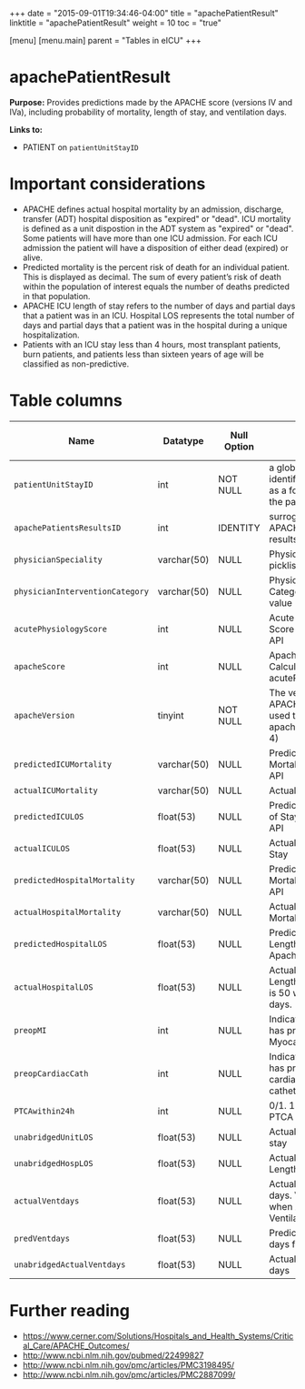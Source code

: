 +++
date = "2015-09-01T19:34:46-04:00"
title = "apachePatientResult"
linktitle = "apachePatientResult"
weight = 10
toc = "true"

[menu]
  [menu.main]
    parent = "Tables in eICU"
+++

# apachePatientResult

**Purpose:** Provides predictions made by the APACHE score (versions IV and IVa), including probability of mortality, length of stay, and ventilation days.

**Links to:**

* PATIENT on `patientUnitStayID`

# Important considerations

* APACHE defines actual hospital mortality by an admission, discharge, transfer (ADT) hospital disposition as "expired" or "dead". ICU mortality is defined as a unit dispostion in the ADT system as "expired" or "dead". Some patients will have more than one ICU admission. For each ICU admission the patient will have a disposition of either dead (expired) or alive.
* Predicted mortality is the percent risk of death for an individual patient. This is displayed as decimal. The sum of every patient’s risk of death within the population of interest equals the number of deaths predicted in that population.
* APACHE ICU length of stay refers to the number of days and partial days that a patient was in an ICU. Hospital LOS represents the total number of days and partial days that a patient was in the hospital during a unique hospitalization.
* Patients with an ICU stay less than 4 hours, most transplant patients, burn patients, and patients less than sixteen years of age will be classified as non-predictive.

# Table columns

Name | Datatype | Null Option | Comment | Is Key | Stored Transformed Created
---- | ---- | ---- | ---- | ---- | ----
`patientUnitStayID` | int | NOT NULL | a globally unique identifier (GUID) used as a foreign key link to the patient table | FK | C
`apachePatientsResultsID` | int | IDENTITY | surrogate key for the APACHE patient results | PK | S
`physicianSpeciality` | varchar(50) | NULL | Physician Specialty picklist value |  | S
`physicianInterventionCategory` | varchar(50) | NULL | Physician Intervention Category picklist value |  | S
`acutePhysiologyScore` | int | NULL | Acute Physiology Score from Apache API |  | S
`apacheScore` | int | NULL | Apache Score. Calculated from acutePhysiologyScore |  | S
`apacheVersion` | tinyint | NOT NULL | The version of the APACHE algorithm used to produce the apacheScore (e.g 3, 4) |  | S
`predictedICUMortality` | varchar(50) | NULL | Predicted ICU Mortality from Apache API |  | S
`actualICUMortality` | varchar(50) | NULL | Actual ICU Mortality |  | S
`predictedICULOS` | float(53) | NULL | Predicted ICU Length of Stay from Apache API |  | S
`actualICULOS` | float(53) | NULL | Actual ICU Length of Stay |  | S
`predictedHospitalMortality` | varchar(50) | NULL | Predicted Hospital Mortality from Apache API |  | S
`actualHospitalMortality` | varchar(50) | NULL | Actual Hospital Mortality |  | S
`predictedHospitalLOS` | float(53) | NULL | Predicted Hospital Length of Stay from Apache API |  | S
`actualHospitalLOS` | float(53) | NULL | Actual Hospital Length of Stay. Value is 50 when when > 50 days. |  | S
`preopMI` | int | NULL | Indicates if patient has pre –Operative Myocardial Infarction |  | S
`preopCardiacCath` | int | NULL | Indicates if patient has pre –Operative cardiac catheterization |  | S
`PTCAwithin24h` | int | NULL | 0/1. 1- Patient had PTCA with 24 hrs |  | S
`unabridgedUnitLOS` | float(53) | NULL | Actual ICU Length of stay |  | S
`unabridgedHospLOS` | float(53) | NULL | Actual Hospital Length of stay |  | S
`actualVentdays` | float(53) | NULL | Actual Ventilation days. Value is 30 when Actual Ventilation > 30 |  | S
`predVentdays` | float(53) | NULL | Predicted ventilation days from Apache API |  | S
`unabridgedActualVentdays` | float(53) | NULL | Actual Ventilation days |  | S

<!-- # Detailed description

* To follow. -->

# Further reading

* https://www.cerner.com/Solutions/Hospitals_and_Health_Systems/Critical_Care/APACHE_Outcomes/
* http://www.ncbi.nlm.nih.gov/pubmed/22499827
* http://www.ncbi.nlm.nih.gov/pmc/articles/PMC3198495/
* http://www.ncbi.nlm.nih.gov/pmc/articles/PMC2887099/
